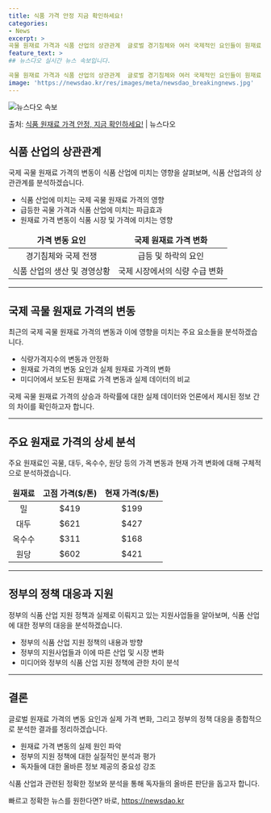 ```yaml
---
title: 식품 가격 안정 지금 확인하세요!
categories:
- News
excerpt: >
곡물 원재료 가격과 식품 산업의 상관관계  글로벌 경기침체와 여러 국제적인 요인들이 원재료 가격에 미치는 영…
feature_text: >
## 뉴스다오 실시간 뉴스 속보입니다.

곡물 원재료 가격과 식품 산업의 상관관계  글로벌 경기침체와 여러 국제적인 요인들이 원재료 가격에 미치는 영…
image: 'https://newsdao.kr/res/images/meta/newsdao_breakingnews.jpg'
---
```


![뉴스다오 속보](https://newsdao.kr/res/images/meta/newsdao_breakingnews.jpg)

<p>출처: <a href="https://newsdao.kr/4515" rel="dofollow">식품 원재료 가격 안정, 지금 확인하세요!</a> | 뉴스다오</p>

<h2 data-ke-size="size26">식품 산업의 상관관계</h2>
<p data-ke-size="size16">국제 곡물 원재료 가격의 변동이 식품 산업에 미치는 영향을 살펴보며, 식품 산업과의 상관관계를 분석하겠습니다.</p>
<ul>
  <li>식품 산업에 미치는 국제 곡물 원재료 가격의 영향</li>
  <li>급등한 곡물 가격과 식품 산업에 미치는 파급효과</li>
  <li>원재료 가격 변동이 식품 시장 및 가격에 미치는 영향</li>
</ul>
<table>
<thead>
<tr>
<td style="text-align: center; height: 17px;"><b>가격 변동 요인</b></td>
<td style="text-align: center; height: 17px;"><b>국제 원재료 가격 변화</b></td>
</tr>
</thead>
<tbody>
<tr>
<td style="text-align: center; height: 17px;">경기침체와 국제 전쟁</td>
<td style="text-align: center; height: 17px;">급등 및 하락의 요인</td>
</tr>
<tr>
<td style="text-align: center; height: 17px;">식품 산업의 생산 및 경영상황</td>
<td style="text-align: center; height: 17px;">국제 시장에서의 식량 수급 변화</td>
</tr>
</tbody>
</table>
<hr>
<h2 data-ke-size="size26">국제 곡물 원재료 가격의 변동</h2>
<p data-ke-size="size16">최근의 국제 곡물 원재료 가격의 변동과 이에 영향을 미치는 주요 요소들을 분석하겠습니다.</p>
<ul>
  <li>식량가격지수의 변동과 안정화</li>
  <li>원재료 가격의 변동 요인과 실제 원재료 가격의 변화</li>
  <li>미디어에서 보도된 원재료 가격 변동과 실제 데이터의 비교</li>
</ul>
<p data-ke-size="size16">국제 곡물 원재료 가격의 상승과 하락률에 대한 실제 데이터와 언론에서 제시된 정보 간의 차이를 확인하고자 합니다.</p>
<hr>
<h2 data-ke-size="size26">주요 원재료 가격의 상세 분석</h2>
<p data-ke-size="size16">주요 원재료인 곡물, 대두, 옥수수, 원당 등의 가격 변동과 현재 가격 변화에 대해 구체적으로 분석하겠습니다.</p>
<table>
<thead>
<tr>
<td style="text-align: center; height: 17px;"><b>원재료</b></td>
<td style="text-align: center; height: 17px;"><b>고점 가격($/톤)</b></td>
<td style="text-align: center; height: 17px;"><b>현재 가격($/톤)</b></td>
</tr>
</thead>
<tbody>
<tr>
<td style="text-align: center; height: 17px;">밀</td>
<td style="text-align: center; height: 17px;">$419</td>
<td style="text-align: center; height: 17px;">$199</td>
</tr>
<tr>
<td style="text-align: center; height: 17px;">대두</td>
<td style="text-align: center; height: 17px;">$621</td>
<td style="text-align: center; height: 17px;">$427</td>
</tr>
<tr>
<td style="text-align: center; height: 17px;">옥수수</td>
<td style="text-align: center; height: 17px;">$311</td>
<td style="text-align: center; height: 17px;">$168</td>
</tr>
<tr>
<td style="text-align: center; height: 17px;">원당</td>
<td style="text-align: center; height: 17px;">$602</td>
<td style="text-align: center; height: 17px;">$421</td>
</tr>
</tbody>
</table>
<hr>
<h2 data-ke-size="size26">정부의 정책 대응과 지원</h2>
<p data-ke-size="size16">정부의 식품 산업 지원 정책과 실제로 이뤄지고 있는 지원사업들을 알아보며, 식품 산업에 대한 정부의 대응을 분석하겠습니다.</p>
<ul>
  <li>정부의 식품 산업 지원 정책의 내용과 방향</li>
  <li>정부의 지원사업들과 이에 따른 산업 및 시장 변화</li>
  <li>미디어와 정부의 식품 산업 지원 정책에 관한 차이 분석</li>
</ul>
<hr>
<h2 data-ke-size="size26">결론</h2>
<p data-ke-size="size16">글로벌 원재료 가격의 변동 요인과 실제 가격 변화, 그리고 정부의 정책 대응을 종합적으로 분석한 결과를 정리하겠습니다.</p>
<ul>
  <li>원재료 가격 변동의 실제 원인 파악</li>
  <li>정부의 지원 정책에 대한 실질적인 분석과 평가</li>
  <li>독자들에 대한 올바른 정보 제공의 중요성 강조</li>
</ul>
<p data-ke-size="size16">식품 산업과 관련된 정확한 정보와 분석을 통해 독자들의 올바른 판단을 돕고자 합니다.</p> 

빠르고 정확한 뉴스를 원한다면? 바로, <a href="https://newsdao.kr" rel="dofollow">https://newsdao.kr</a>


    
